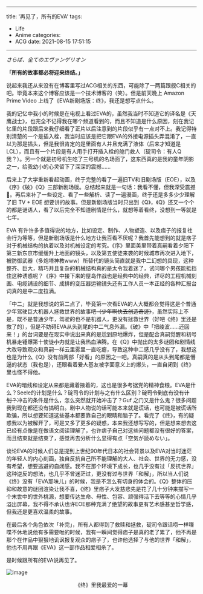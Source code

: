 
---
title: '再见了，所有的EVA'
tags:
- Life
- Anime
categories:
- ACG
date: 2021-08-15 17:51:15
---

<i>さらば、全てのエヴァンゲリオン</i>

**「所有的故事都必将迎来终结。」**

<!-- more -->

说起来我还从来没有在博客里写过ACG相关的东西，可能除了一两篇跟舰C相关的吧。毕竟本来这个博客应该是一个技术博客的（笑）。但是前天晚上 Amazon Prime Video 上线了《EVA新剧场版：终》，我还是想写点什么。

我的记忆中我小的时候是在电视上看过EVA的，虽然我当时不知道它的译名是《天鹰战士》，也完全不记得我在哪个频道看到的，而且不知道是什么原因，刻在我记忆里的片段跟后来我仔细看了正片以后注意到的片段似乎有一点对不上。我记得特别清楚的一个是插入栓，我当时应该是把它跟EVA的外接电源插头弄混淆了，一直以为那是插头，但是我很肯定的是里面有人并且充满了液体（后来才知道是LCL），而且有一个片段是有人用手打开插入栓的舱门救人（碇司令：有人Q我？）。另一个就是初号机生吃了三号机的名场面了，这东西真的是我的童年阴影之一，给我幼小的心灵留下了深深的震撼……

后来上了大学重新看起动画，终于完整的看了一遍旧TV和旧剧场版（EOE），以及《序》《破》《Q》三部新剧场版。总结起来就是一句话：我看不懂，但我深受震撼🤣。再后来补了一些设定、看了一些解析、读了一遍漫画，终于还是多多少少理解了旧 TV + EOE 想要讲的故事。但是新剧场版当时只出到《Q》，《Q》还又一个个的都是谜语人，看了以后完全不知道剧情是什么，就想等着看终，没想到一等就是七年。

EVA 有许许多多值得说的地方，比如设定、制作、人物塑造、以及痞子的报复社会行为等等，但是新剧场版是什么地方让我百看不厌呢？我首先能想到的就是痞子对于机械结构的执着以及对机械设定的考究。《序》里面美里带着真嗣看着夕阳下第三新东京市缓缓升上地面的镜头，以及第五使徒来袭的时候城市再次进入地下，被防御武器（多炮塔神教www）所替代的镜头简直就是我中二幻想的具现，这种整齐、巨大，精巧并且复杂的机械结构真的是太令我着迷了，试问哪个男孩能抵挡住这种诱惑呢？《序》中接下来的屋岛作战也是经典中的经典，详尽的工程机械刻画、电缆铺设的细节、成排的变压器运输镜头还有工作人员一本正经的各种汇报台词真的是中二度拉满。

「中二」就是我想说的第二点了，毕竟第一次看EVA的人大概都会觉得这是个普通少年驾驶巨大机器人拯救世界的故事吧<del>（少年啊快去创造奇迹）</del>，虽然实际上不是，既不是普通少年，驾驶的也不是机器人，更没有拯救世界（好吧《终》里还是救了的），但是不妨碍EVA从头到尾的中二气息外漏。《破》中「把绫波……还回来！」的台词要是在现实中说出来真的是尬到原地爆炸，但是配合真嗣觉醒和初号机暴走锤爆第十使徒<del>小力</del>就是让我热血沸腾。在《Q》中抛出的太多谜团和剧情线大改导致观众和真嗣一样云里雾里一直吃瘪，导致这种中二感几乎没有了，我想这也是为什么《Q》没有前两部「好看」的原因之一吧。真嗣真的是从头到尾都是懵逼的状态（我也是），还眼看着<del>爱人</del>基友被字面意义上的爆头，一直自闭到《终》里也怪不得他。

EVA的暗线和设定从来都是藏着掖着的，这也是很多考据党的精神食粮。EVA是什么？Seele的计划是什么？碇司令的计划与之有什么区别？<del>碇司令到底有没有计划？</del>冲击的条件是什么，怎么突然就开始冲击了？Guf 之门又是什么鬼？很多问题我到现在都还没有搞明白。剧中人物说的话可能本来就是谎话，也可能是被谎话所欺骗，所以想要知道这些基本都要靠自己的眼睛和脑子了。看完了《终》，有的疑惑我以为被解开了，可是又多了更多的疑惑，本来我还想写写的，但是想来想去这已经有点像是在做语文阅读理解了，也许痞子自己对这些问题都没有很好的答案，而且结束就是结束了，感觉再去分析什么显得有点「空気が読めない」。

谈论EVA的时候人们总是提到上世纪90年代日本的社会背景以及EVA对当时迷茫的年轻人的内心刻画，独自反抗自己所不能理解的大人、社会、世界的无力感，没有希望，想要逃避的自闭感。我不在那个环境下成长，也几乎没有过「反抗世界」这种逆反的想法，也几乎不曾迷茫过，更没有过与世界「和解」，所以当人们说《终》没有「EVA那味儿」的时候，我是不怎么有切身的体会的。《Q》整体的压抑和故意的谜团渲染让我不喜，《终》里痞子大发慈悲先是花了几十分钟来描写一个末世中的世外桃源，想要传达生命、母性、包容、顽强得活下去等等的心情几乎溢出屏幕，我不得不承认也许EOE那种充满了绝望的故事更有艺术感甚至哲学感，但我还是更喜欢温柔的故事。

在最后各个角色依次「补完」，所有人都得到了救赎和拯救，碇司令跟话唠一样喋喋不休地说他有多需要唯的时候，我有一瞬间觉得痞子是真的老了累了，他不再是那个在作品中狠狠地讥讽报复观众的痞子了，也许他选择了与他的世界「和解」，他也不用再跟《EVA》这一部作品相爱相杀了。

是时候跟所有的EVA说再见了。

![image](https://user-images.githubusercontent.com/5417586/129487989-b6c867af-709d-48fe-93ce-83bcdc88a9c5.png)
<p align="center">《终》里我最爱的一幕</p>
